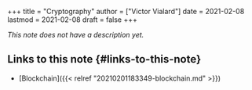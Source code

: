 +++
title = "Cryptography"
author = ["Victor Vialard"]
date = 2021-02-08
lastmod = 2021-02-08
draft = false
+++

_This note does not have a description yet._


## Links to this note {#links-to-this-note}

-   [Blockchain]({{< relref "20210201183349-blockchain.md" >}})
